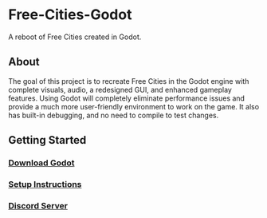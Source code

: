 # Free-Cities-Godot
A reboot of Free Cities created in Godot.

## About
The goal of this project is to recreate Free Cities in the Godot engine with complete visuals, audio, a redesigned GUI, and enhanced gameplay features.
Using Godot will completely eliminate performance issues and provide a much more user-friendly environment to work on the game. It also has built-in debugging, and no need to compile to test changes.

## Getting Started
### <a href="https://godotengine.org/download">Download Godot</a>
### <a href="https://github.com/clbhundley/Free-Cities-Godot/wiki">Setup Instructions</a>
### <a href="https://discord.gg/4U27QpY">Discord Server</a>
